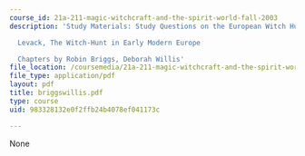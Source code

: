 ```yaml
---
course_id: 21a-211-magic-witchcraft-and-the-spirit-world-fall-2003
description: 'Study Materials: Study Questions on the European Witch Hunt

  Levack, The Witch-Hunt in Early Modern Europe

  Chapters by Robin Briggs, Deborah Willis'
file_location: /coursemedia/21a-211-magic-witchcraft-and-the-spirit-world-fall-2003/983328132e0f2ffb24b4078ef041173c_briggswillis.pdf
file_type: application/pdf
layout: pdf
title: briggswillis.pdf
type: course
uid: 983328132e0f2ffb24b4078ef041173c

---
```

None